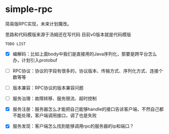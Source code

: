 # simple-rpc
简易版RPC实现，未来计划魔改。

思路和代码模版来源于汤姆还在写代码
目前v0版本就是代码模版

`TODO LIST`
 - [x] 编解码：比如上面body中我们是直接用的Java序列化，那要是跨平台怎么办，计划引入protobuf 
 - [ ] RPC协议：协议的字段有很多的，协议版本、传输方式、序列化方式、连接个数等等
 - [ ] 版本兼容：RPC协议的版本兼容问题
 - [ ] 服务治理：故障转移、服务限流、超时控制
 - [x] 服务注册：服务器怎么才能把自己能够handle的接口告诉客户端，不然自己都不能处理，客户端调用接口，调了也是失败
 - [x] 服务发现：客户端怎么找到能够调用rpc的服务器的ip和端口？


